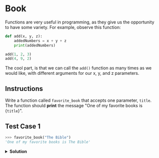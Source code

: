 # Book

Functions are very useful in programming, as they give us the opportunity to have some variety. For example, observe this function:

```python
def add(x, y, z):
    addedNumbers = x + y + z
    print(addedNumbers)

add(1, 2, 3)
add(4, 9, 2)
```

The cool part, is that we can call the `add()` function as many times as we would like, with different arguments for our x, y, and z parameters.

## Instructions

Write a function called `favorite_book` that accepts one parameter, `title`. The function should **print** the message "One of my favorite books is {`title`}".

## Test Case 1

```python
>>> favorite_book("The Bible")
'One of my favorite books is The Bible'
```

<details>
<summary style="font-weight:bold">Solution</summary>
<br>

``` python
def favorite_book(title):
    print(f"One of my favorite books is {title}")
```

</details>